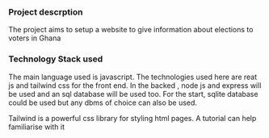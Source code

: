 ### Project descrption
The project aims to setup a website to give information about elections to voters in Ghana

### Technology Stack used
The main language used is javascript.
The technologies used here are reat js and tailwind css for the front end.
In the backed , node js and express will be used and an sql database will be used too.
For the start, sqlite database could be used but any dbms of choice can also be used.

Tailwind is a powerful css library for styling html pages. A tutorial can help familiarise with it